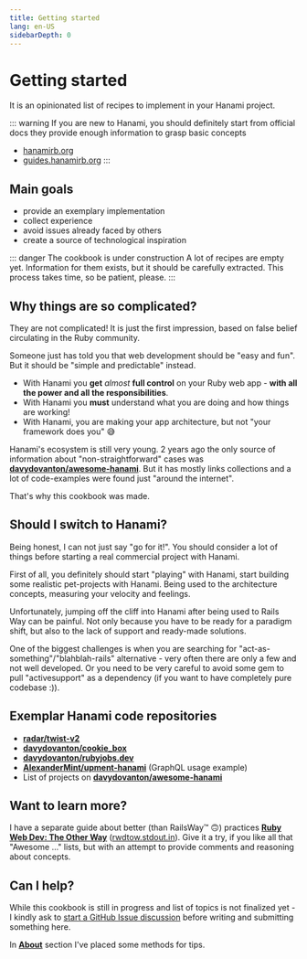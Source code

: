 ```yaml
---
title: Getting started
lang: en-US
sidebarDepth: 0
---
```


# Getting started

It is an opinionated list of recipes to implement in your Hanami project.

::: warning If you are new to Hanami, you should definitely start from official docs
they provide enough information to grasp basic concepts
* [hanamirb.org](http://hanamirb.org/)
* [guides.hanamirb.org](https://guides.hanamirb.org/)
:::

## Main goals

* provide an exemplary implementation
* collect experience
* avoid issues already faced by others
* create a source of technological inspiration

::: danger The cookbook is under construction
A lot of recipes are empty yet. Information for them exists, but it should be carefully extracted. This process takes time, so be patient, please.
:::

## Why things are so complicated?

They are not complicated! It is just the first impression, based on false belief circulating in the Ruby community.

Someone just has told you that web development should be "easy and fun".
But it should be "simple and predictable" instead.

* With Hanami you **get** *almost* **full control** on your Ruby web app - **with all the power and all the responsibilities**.
* With Hanami you **must** understand what you are doing and how things are working!
* With Hanami, you are making your app architecture, but not "your framework does you" 😅

Hanami's ecosystem is still very young. 2 years ago the only source of information about "non-straightforward" cases was [**davydovanton/awesome-hanami**](https://github.com/davydovanton/awesome-hanami). But it has mostly links collections and a lot of code-examples were found just "around the internet".

That's why this cookbook was made.

## Should I switch to Hanami?

Being honest, I can not just say "go for it!". You should consider a lot of things before starting a real commercial project with Hanami.

First of all, you definitely should start "playing" with Hanami, start building some realistic pet-projects with Hanami. Being used to the architecture concepts, measuring your velocity and feelings.

Unfortunately, jumping off the cliff into Hanami after being used to Rails Way can be painful. Not only because you have to be ready for a paradigm shift, but also to the lack of support and ready-made solutions.

One of the biggest challenges is when you are searching for "act-as-something"/"blahblah-rails" alternative - very often there are only a few and not well developed. Or you need to be very careful to avoid some gem to pull "activesupport" as a dependency (if you want to have completely pure codebase :)).


## Exemplar Hanami code repositories

* [**radar/twist-v2**](https://github.com/radar/twist-v2)
* [**davydovanton/cookie_box**](https://github.com/davydovanton/cookie_box)
* [**davydovanton/rubyjobs.dev**](https://github.com/davydovanton/rubyjobs.dev)
* [**AlexanderMint/upment-hanami**](https://github.com/AlexanderMint/upment-hanami) (GraphQL usage example)
* List of projects on [**davydovanton/awesome-hanami**](https://github.com/davydovanton/awesome-hanami#hanami-project-list)

## Want to learn more?

I have a separate guide about better (than RailsWay™ 🙃) practices
[**Ruby Web Dev: The Other Way**](http://rwdtow.stdout.in/) ([rwdtow.stdout.in](http://rwdtow.stdout.in/)). Give it a try, if you like all that "Awesome ..." lists, but with an attempt to provide comments and reasoning about concepts.

## Can I help?

While this cookbook is still in progress and list of topics is not finalized yet - I kindly ask to [start a GitHub Issue discussion](https://github.com/iJackUA/hanami-cookbook/issues) before writing and submitting something here.

In [**About**](/pages/about.md) section I've placed some methods for tips.
